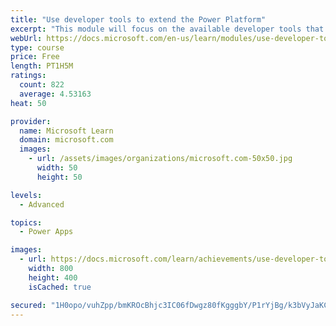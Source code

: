 ```yaml
---
title: "Use developer tools to extend the Power Platform"
excerpt: "This module will focus on the available developer tools that can help you perform development activities with the Microsoft Power Platform."
webUrl: https://docs.microsoft.com/en-us/learn/modules/use-developer-tools-extend/
type: course
price: Free
length: PT1H5M
ratings:
  count: 822
  average: 4.53163
heat: 50

provider:
  name: Microsoft Learn
  domain: microsoft.com
  images:
    - url: /assets/images/organizations/microsoft.com-50x50.jpg
      width: 50
      height: 50

levels:
  - Advanced

topics:
  - Power Apps

images:
  - url: https://docs.microsoft.com/learn/achievements/use-developer-tools-extend-social.png
    width: 800
    height: 400
    isCached: true

secured: "1H0opo/vuhZpp/bmKROcBhjc3IC06fDwgz80fKgggbY/P1rYjBg/k3bVyJaKCPc9UHzA9K1OZK/WmtA9nnmqYRBdmgQtnsfKdxn58CnIGU9u+z6LrfIlUnLDc2H+an3Mxr+/wZYAGCP7ak1FN2YHy7z5fHAGwBSQXvFBWWTIPF85K+nvsIKwOsYuZTbh9XKJ4avI68HAvrt8d5EfDPD24e5FI16tkTv1DjcPnvpw6FyljLMWS4t1DzfcF5BQEPCLTQmTocqyTYjRgXa0Icz0xY5NSQ+WnxrnNxr4+oIcLt5W9ckDAhun9G6Iul+/5th7jcFcQOTbmqqEP5B/3uUmDTgO5cTR/uCTYvc5EW9QBac4rBtVrWD4XOKbxeQLoZdFWYrsDr+v+1RcVMNSovzSiYwxsVxLCjobio9z92wfrBI=;rukr0pgBH645SJ/TuAEghQ=="
---
```


